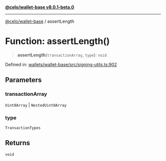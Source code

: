 [**@celo/wallet-base v8.0.1-beta.0**](../README.md)

***

[@celo/wallet-base](../README.md) / assertLength

# Function: assertLength()

> **assertLength**(`transactionArray`, `type`): `void`

Defined in: [wallets/wallet-base/src/signing-utils.ts:902](https://github.com/celo-org/developer-tooling/blob/master/packages/sdk/wallets/wallet-base/src/signing-utils.ts#L902)

## Parameters

### transactionArray

`Uint8Array` | `NestedUint8Array`

### type

`TransactionTypes`

## Returns

`void`
